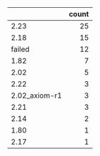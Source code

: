 |               |   count |
|:--------------|--------:|
| 2.23          |      25 |
| 2.18          |      15 |
| failed        |      12 |
| 1.82          |       7 |
| 2.02          |       5 |
| 2.22          |       3 |
| 2.02_axiom-r1 |       3 |
| 2.21          |       3 |
| 2.14          |       2 |
| 1.80          |       1 |
| 2.17          |       1 |